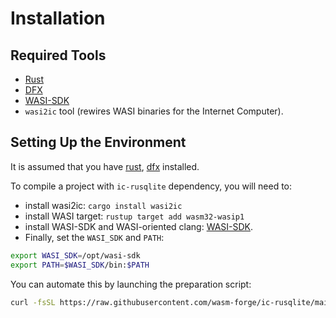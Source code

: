 # Installation

## Required Tools
- [Rust](https://doc.rust-lang.org/book/ch01-01-installation.html)
- [DFX](https://internetcomputer.org/docs/current/developer-docs/setup/install/)
- [WASI-SDK](https://github.com/WebAssembly/wasi-sdk/releases)
- `wasi2ic` tool (rewires WASI binaries for the Internet Computer).

## Setting Up the Environment

It is assumed that you have [rust](https://doc.rust-lang.org/book/ch01-01-installation.html), [dfx](https://internetcomputer.org/docs/current/developer-docs/setup/install/) installed.

To compile a project with `ic-rusqlite` dependency, you will need to:

- install wasi2ic: `cargo install wasi2ic`
- install WASI target: `rustup target add wasm32-wasip1`
- install WASI-SDK and WASI-oriented clang: [WASI-SDK](https://github.com/WebAssembly/wasi-sdk/releases/). 
- Finally, set the `WASI_SDK` and `PATH`:
```bash
export WASI_SDK=/opt/wasi-sdk
export PATH=$WASI_SDK/bin:$PATH
```

You can automate this by launching the preparation script:
```bash
curl -fsSL https://raw.githubusercontent.com/wasm-forge/ic-rusqlite/main/prepare.sh -o prepare.sh | source prepare.sh
```


